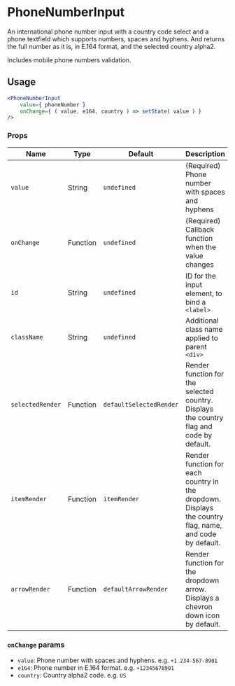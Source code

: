 # PhoneNumberInput

An international phone number input with a country code select and a phone textfield which supports numbers, spaces and hyphens. And returns the full number as it is, in E.164 format, and the selected country alpha2.

Includes mobile phone numbers validation.

## Usage

```jsx
<PhoneNumberInput
	value={ phoneNumber }
	onChange={ ( value, e164, country ) => setState( value ) }
/>
```

### Props

| Name             | Type     | Default                 | Description                                                                                             |
| ---------------- | -------- | ----------------------- | ------------------------------------------------------------------------------------------------------- |
| `value`          | String   | `undefined`             | (Required) Phone number with spaces and hyphens                                                         |
| `onChange`       | Function | `undefined`             | (Required) Callback function when the value changes                                                     |
| `id`             | String   | `undefined`             | ID for the input element, to bind a `<label>`                                                           |
| `className`      | String   | `undefined`             | Additional class name applied to parent `<div>`                                                         |
| `selectedRender` | Function | `defaultSelectedRender` | Render function for the selected country. Displays the country flag and code by default.                |
| `itemRender`     | Function | `itemRender`            | Render function for each country in the dropdown. Displays the country flag, name, and code by default. |
| `arrowRender`    | Function | `defaultArrowRender`    | Render function for the dropdown arrow. Displays a chevron down icon by default.                        |

### `onChange` params

-   `value`: Phone number with spaces and hyphens. e.g. `+1 234-567-8901`
-   `e164`: Phone number in E.164 format. e.g. `+12345678901`
-   `country`: Country alpha2 code. e.g. `US`
